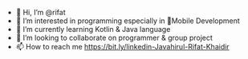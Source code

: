 - 👋 Hi, I’m @rifat
- 👀 I’m interested in programming especially in 📱Mobile Development 
- 🌱 I’m currently learning Kotlin & Java language
- 💞️ I’m looking to collaborate on programmer & group project
- 📫 How to reach me https://bit.ly/linkedin-Javahirul-Rifat-Khaidir

<!---
ripet00/ripet00 is a ✨ special ✨ repository because its `README.md` (this file) appears on your GitHub profile.
You can click the Preview link to take a look at your changes.
--->
